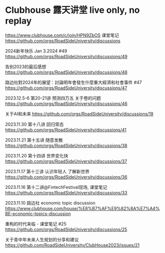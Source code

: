 # Clubhouse 露天讲堂 live only, no replay
https://www.clubhouse.com/c/join/HPN9ZbOS
课堂笔记 
https://github.com/orgs/RoadSideUniversity/discussions

2024新年快乐 Jan 3.2024 #49
https://github.com/orgs/RoadSideUniversity/discussions/49

告别2023的最后感想
https://github.com/orgs/RoadSideUniversity/discussions/48

路边社對2024年的展望：討論明年會發生什麼重大經濟和社會事件 #47
https://github.com/orgs/RoadSideUniversity/discussions/47

2023.12.5-6 第20-21讲 预测四万五 关于卷的问题
https://github.com/orgs/RoadSideUniversity/discussions/46

关于AI和未来
https://github.com/orgs/RoadSideUniversity/discussions/19

2023.11.30 第十八讲 回归常态
https://github.com/orgs/RoadSideUniversity/discussions/41

2023.11.21 第十五讲 随意发散
https://github.com/orgs/RoadSideUniversity/discussions/38

2023.11.20 第十四讲 世界变化快 
https://github.com/orgs/RoadSideUniversity/discussions/37

2023.11.17 第十三讲 认识年轻人 了解新世界 
https://github.com/orgs/RoadSideUniversity/discussions/36

2023.11.16 第十二讲@FintechFestival现场, 课堂笔记
https://github.com/orgs/RoadSideUniversity/discussions/33

2023.11.10 路边社 economic topic discussion
https://www.clubhouse.com/house/%E8%B7%AF%E9%82%8A%E7%A4%BE-economic-topics-discussion

重构的时代来临 - 课堂笔记 #25
https://github.com/orgs/RoadSideUniversity/discussions/25

关于青中年未来人生规划的分享和建议
https://github.com/RoadSideUniversity/ClubHouse2023/issues/21
